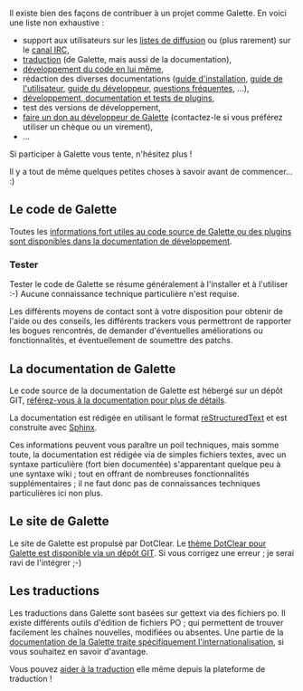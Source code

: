 <p>Il existe bien des façons de contribuer à un projet comme Galette. En voici une liste non exhaustive :</p>

<ul>
<li>support aux utilisateurs sur les <a href="/dc/index.php/pages/Contact#listes">listes de diffusion</a> ou (plus rarement) sur le <a href="/dc/index.php/pages/Contact#irc">canal IRC</a>,</li>
<li><a href="https://hosted.weblate.org/projects/galette/galette/">traduction</a> (de Galette, mais aussi de la documentation),</li>
<li><a href="https://doc.galette.eu/fr/develop/development/index.html">développement du code en lui même</a>,</li>
<li>rédaction des diverses documentations (<a href="https://doc.galette.eu/fr/master/installation/index.html">guide d'installation</a>, <a href="https://doc.galette.eu/fr/master/usermanual/index.html">guide de l'utilisateur</a>, <a href="https://doc.galette.eu/fr/develop/development/index.html">guide du développeur</a>, <a href="http://doc.galette.eu/fr/develop/faq/index.html">questions fréquentes</a>, ...),</li>
<li><a href="http://doc.galette.eu/fr/master/plugins/index.html">développement, documentation et tests de plugins</a>,</li>
<li>test des versions de développement,</li>
<li><a href="https://www.paypal.me/galettesoft">faire un don au développeur de Galette</a> (contactez-le si vous préférez utiliser un chèque ou un virement),</li>
<li>...</li>
</ul>


<p>Si participer à Galette vous tente, n'hésitez plus !</p>


<p>Il y a tout de même quelques petites choses à savoir avant de commencer... :)</p>


## Le code de Galette


<p>Toutes les <a href="https://doc.galette.eu/fr/develop/development/git.html">informations fort utiles au code source de Galette ou des plugins sont disponibles dans la documentation de développement</a>.</p>


### Tester


<p>Tester le code de Galette se résume généralement à l'installer et à l'utiliser :-) Aucune connaissance technique particulière n'est requise.</p>


<p>Les différents moyens de contact sont à votre disposition pour obtenir de l'aide ou des conseils, les différents trackers vous permettront de rapporter les bogues rencontrés, de demander d'éventuelles améliorations ou fonctionnalités, et éventuellement de soumettre des patchs.</p>


## La documentation de Galette


<p>Le code source de la documentation de Galette est hébergé sur un dépôt GIT, <a href="https://doc.galette.eu/en/develop/development/git.html">référez-vous à la documentation pour plus de détails</a>.</p>


<p>La documentation est rédigée en utilisant le format <a href="http://docutils.sourceforge.net/docs/ref/rst/restructuredtext.html" hreflang="en">reStructuredText</a> et est construite avec <a href="http://sphinx.pocoo.org/" hreflang="en">Sphinx</a>.</p>


<p>Ces informations peuvent vous paraître un poil techniques, mais somme toute, la documentation est rédigée via de simples fichiers textes, avec un syntaxe particulière (fort bien documentée) s'apparentant quelque peu à une syntaxe wiki ; tout en offrant de nombreuses fonctionnalités supplémentaires ; il ne faut donc pas de connaissances techniques particulières ici non plus.</p>


## Le site de Galette


<p>Le site de Galette est propulsé par DotClear. Le <a href="https://bitbucket.org/trashy/galette_dc_theme">thème DotClear pour Galette est disponible via un dépôt GIT</a>. Si vous corrigez une erreur ; je serai ravi de l'intégrer ;-)</p>


## Les traductions


<p>Les traductions dans Galette sont basées sur gettext via des fichiers po. Il existe différents outils d'édition de fichiers PO ; qui permettent de trouver facilement les chaînes nouvelles, modifiées ou absentes. Une partie de la <a href="https://doc.galette.eu/fr/develop/development/i18n.html">documentation de la Galette traite spécifiquement l'internationalisation</a>, si vous souhaitez en savoir d'avantage.</p>


<p>Vous pouvez <a href="https://hosted.weblate.org/projects/galette/galette/">aider à la traduction</a> elle même depuis la plateforme de traduction !</p>
